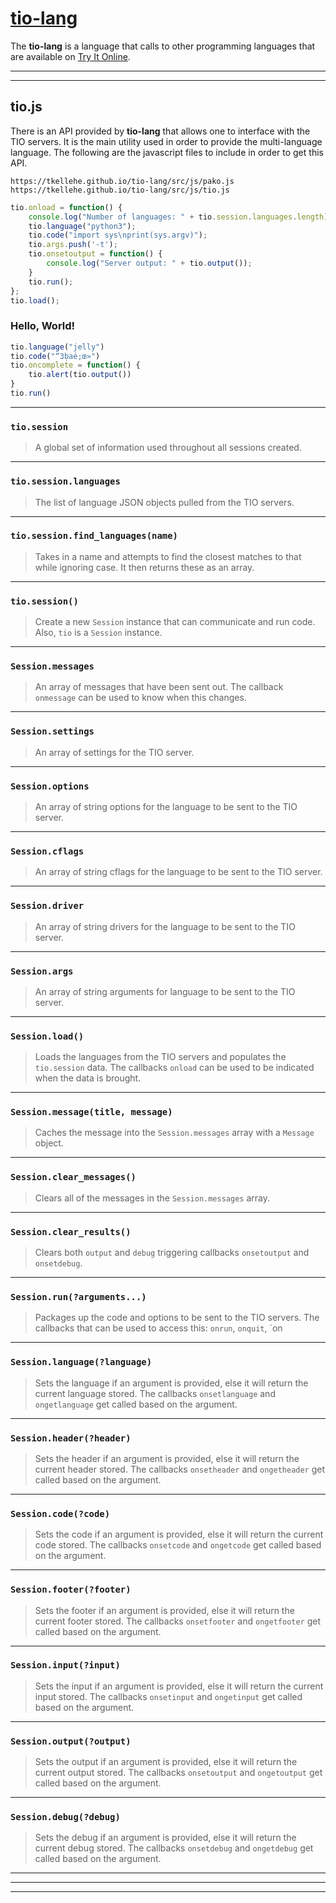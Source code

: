 # [tio-lang](https://tkellehe.github.io/tio-lang/)

The __tio-lang__ is a language that calls to other programming languages that are available on [Try It Online](https://github.com/TryItOnline/tryitonline).

---
---

## tio.js

There is an API provided by __tio-lang__ that allows one to interface with the TIO servers. It is the main utility used in order
to provide the multi-language language. The following are the javascript files to include in order to get this API.

```
https://tkellehe.github.io/tio-lang/src/js/pako.js
https://tkellehe.github.io/tio-lang/src/js/tio.js
```

```javascript
tio.onload = function() {
    console.log("Number of languages: " + tio.session.languages.length);
    tio.language("python3");
    tio.code("import sys\nprint(sys.argv)");
    tio.args.push('-t');
    tio.onsetoutput = function() {
        console.log("Server output: " + tio.output());
    }
    tio.run();
};
tio.load();
```

### Hello, World!

```javascript
tio.language("jelly")
tio.code("“3ḅaė;œ»")
tio.oncomplete = function() {
    tio.alert(tio.output())
}
tio.run()
```

---
### `tio.session`

 > A global set of information used throughout all sessions created.

---
### `tio.session.languages`

 > The list of language JSON objects pulled from the TIO servers.
 
---
### `tio.session.find_languages(name)`

 > Takes in a name and attempts to find the closest matches to that while ignoring case. It then returns these as an array.

---
### `tio.session()`

 > Create a new `Session` instance that can communicate and run code. Also, `tio` is a `Session` instance.
 
---
### `Session.messages`

 > An array of messages that have been sent out. The callback `onmessage` can be used to know when this changes.
 
---
### `Session.settings`

 > An array of settings for the TIO server.
 
---
### `Session.options`

 > An array of string options for the language to be sent to the TIO server.
 
---
### `Session.cflags`

 > An array of string cflags for the language to be sent to the TIO server.
 
---
### `Session.driver`

 > An array of string drivers for the language to be sent to the TIO server.
 
---
### `Session.args`

 > An array of string arguments for language to be sent to the TIO server.

---
### `Session.load()`

 > Loads the languages from the TIO servers and populates the `tio.session` data. The callbacks `onload` can be used to be indicated
 > when the data is brought.
 
---
### `Session.message(title, message)`

 > Caches the message into the `Session.messages` array with a `Message` object.
 
---
### `Session.clear_messages()`

 > Clears all of the messages in the `Session.messages` array.
 
---
### `Session.clear_results()`

 > Clears both `output` and `debug` triggering callbacks `onsetoutput` and `onsetdebug`.

---
### `Session.run(?arguments...)`

 > Packages up the code and options to be sent to the TIO servers.
 > The callbacks that can be used to access this: `onrun`, `onquit`, `on
 
---
### `Session.language(?language)`

 > Sets the language if an argument is provided, else it will return the current language stored.
 > The callbacks `onsetlanguage` and `ongetlanguage` get called based on the argument.

---
### `Session.header(?header)`

 > Sets the header if an argument is provided, else it will return the current header stored.
 > The callbacks `onsetheader` and `ongetheader` get called based on the argument.

---
### `Session.code(?code)`

 > Sets the code if an argument is provided, else it will return the current code stored.
 > The callbacks `onsetcode` and `ongetcode` get called based on the argument.

---
### `Session.footer(?footer)`

 > Sets the footer if an argument is provided, else it will return the current footer stored.
 > The callbacks `onsetfooter` and `ongetfooter` get called based on the argument.

---
### `Session.input(?input)`

 > Sets the input if an argument is provided, else it will return the current input stored.
 > The callbacks `onsetinput` and `ongetinput` get called based on the argument.
 
---
### `Session.output(?output)`

 > Sets the output if an argument is provided, else it will return the current output stored.
 > The callbacks `onsetoutput` and `ongetoutput` get called based on the argument.
 
---
### `Session.debug(?debug)`

 > Sets the debug if an argument is provided, else it will return the current debug stored.
 > The callbacks `onsetdebug` and `ongetdebug` get called based on the argument.

---
---
---

<script src="src/js/pako.js"></script>
<script src="src/js/tio.js"></script>
